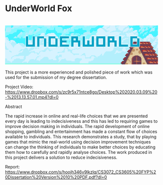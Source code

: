 # UnderWorld Fox <h1>
![Title](/image.png)

This project is a more experienced and polished piece of work which was used for the submission of my degree dissertation.

Project Video: https://www.dropbox.com/s/zc9r5x71ntce8go/Desktop%202020.03.09%20-%2013.13.57.01.mp4?dl=0

Abstract

The rapid increase in online and real-life choices that we are presented every day is leading to indecisiveness and this has led to requiring games to improve decision making in individuals. The rapid development of online shopping, gambling and entertainment has made a constant flow of choices available to individuals. This research demonstrates a study, that by playing games that mimic the real-world using decision improvement techniques can change the thinking of individuals to make better choices by educating them how to carefully and rapidly analyse choices. The work produced in this project delivers a solution to reduce indecisiveness.

Report: https://www.dropbox.com/s/hoojh346v9lkzlq/CS3072_CS3605%20FYP%20Dissertation%20Version%2010%20PDF.pdf?dl=0
